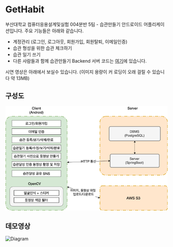 # GetHabit  
부산대학교 컴퓨터응용설계및실험 004분반 5팀 - 습관만들기 안드로이드 어플리케이션입니다.
주요 기능들은 아래와 같습니다. 
- 계정관리 (로그인, 로그아웃, 회원가입, 회원탈퇴, 이메일인증) 
- 습관 형성을 위한 습관 체크하기
- 습관 일기 쓰기
- 다른 사람들과 함께 습관만들기
Backend 서버 코드는 [여기](https://github.com/pnu-004-team5/CreatingHabits)에 있습니다.

시연 영상은 아래에서 보실수 있습니다.
(이미지 용량이 커 로딩이 오래 걸릴 수 있습니다 약 13MB)

## 구성도
![Diagram](./misc/gethabit_diagram.png)

## 데모영상
![Diagram](./misc/gethabit_demo.gif)



